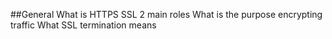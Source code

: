 ##General
What is HTTPS SSL 2 main roles
What is the purpose encrypting traffic
What SSL termination means

